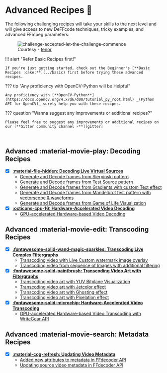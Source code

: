<!--
===============================================
DeFFcode library source-code is deployed under the Apache 2.0 License:

Copyright (c) 2021 Abhishek Thakur(@abhiTronix) <abhi.una12@gmail.com>

Licensed under the Apache License, Version 2.0 (the "License");
you may not use this file except in compliance with the License.
You may obtain a copy of the License at

   http://www.apache.org/licenses/LICENSE-2.0

Unless required by applicable law or agreed to in writing, software
distributed under the License is distributed on an "AS IS" BASIS,
WITHOUT WARRANTIES OR CONDITIONS OF ANY KIND, either express or implied.
See the License for the specific language governing permissions and
limitations under the License.
===============================================
-->

# Advanced Recipes :croissant:


The following challenging recipes will take your skills to the next level and will give access to new DeFFcode techniques, tricky examples, and advanced FFmpeg parameters:

<figure>
<img src="https://c.tenor.com/x-5ZtqDFt6sAAAAC/challenge-accepted-let-the-challenge-commence.gif" loading="lazy" alt="challenge-accepted-let-the-challenge-commence" />
<figcaption>Courtesy - <a href="https://tenor.com/view/challenge-accepted-let-the-challenge-commence-elmo-on-fire-flaming-gif-17013941">tenor</a></figcaption>
</figure>


!!! alert "Refer Basic Recipes first!"

    If you're just getting started, check out the Beginner's [**Basic Recipes :cake:**](../basic) first before trying these advanced recipes.

??? tip "Any proficiency with OpenCV-Python will be Helpful"
    
    Any proficiency with [**OpenCV-Python**](https://docs.opencv.org/4.x/d6/d00/tutorial_py_root.html) _(Python API for OpenCV)_ surely help you with these recipes. 

??? question "Wanna suggest any improvements or additional recipes?"

    Please feel free to suggest any improvements or additional recipes on our [**Gitter community channel ➶**][gitter]


&thinsp;

## Advanced :material-movie-play: Decoding Recipes

- [x] **[:material-file-hidden: Decoding Live Virtual Sources](../advanced/decode-live-virtual-sources/#decoding-live-virtual-sources)**
    - [Generate and Decode frames from Sierpinski pattern](../advanced/decode-live-virtual-sources/#generate-and-decode-frames-from-sierpinski-pattern)
    - [Generate and Decode frames from Test Source pattern](../advanced/decode-live-virtual-sources/#generate-and-decode-frames-from-test-source-pattern)
    - [Generate and Decode frames from Gradients with custom Text effect](../advanced/decode-live-virtual-sources/#generate-and-decode-frames-from-gradients-with-custom-text-effect)
    - [Generate and Decode frames from Mandelbrot test pattern with vectorscope & waveforms](../advanced/decode-live-virtual-sources/#generate-and-decode-frames-from-mandelbrot-test-pattern-with-vectorscope-waveforms)
    - [Generate and Decode frames from Game of Life Visualization](../advanced/decode-live-virtual-sources/#generate-and-decode-frames-from-game-of-life-visualization)
- [x] **[:octicons-cpu-16: Hardware-Accelerated Video Decoding](../advanced/decode-hw-acceleration/#hardware-accelerated-video-decoding)**
    - [GPU-accelerated Hardware-based Video Decoding](../advanced/decode-hw-acceleration/#gpu-accelerated-hardware-based-video-decoding)

<div class="spacer"></div>

## Advanced :material-movie-edit: Transcoding Recipes

- [x] **[:fontawesome-solid-wand-magic-sparkles: Transcoding Live Complex Filtergraphs](../advanced/transcode-live-frames-complexgraphs/#transcoding-live-complex-filtergraphs)**
    - [Transcoding video with Live Custom watermark image overlay](../advanced/transcode-live-frames-complexgraphs/#transcoding-video-with-live-custom-watermark-image-overlay)
    - [Transcoding video from sequence of Images with additional filtering](../advanced/transcode-live-frames-complexgraphs/#transcoding-video-from-sequence-of-images-with-additional-filtering)
- [x] **[:fontawesome-solid-paintbrush: Transcoding Video Art with Filtergraphs](../advanced/transcode-art-filtergraphs/#transcoding-video-art-with-filtergraphs)**
    - [Transcoding video art with YUV Bitplane Visualization](../advanced/transcode-art-filtergraphs/#transcoding-video-art-with-yuv-bitplane-visualization)
    - [Transcoding video art with Jetcolor effect](../advanced/transcode-art-filtergraphs/#transcoding-video-art-with-jetcolor-effect) 
    - [Transcoding video art with Ghosting effect](../advanced/transcode-art-filtergraphs/#transcoding-video-art-with-ghosting-effect)
    - [Transcoding video art with Pixelation effect](../advanced/transcode-art-filtergraphs/#transcoding-video-art-with-pixelation-effect)
- [x] **[:fontawesome-solid-microchip: Hardware-Accelerated Video Transcoding](../advanced/transcode-hw-acceleration/#hardware-accelerated-video-transcoding)**
    - [GPU-accelerated Hardware-based Video Transcoding with WriteGear API](../advanced/transcode-hw-acceleration/#gpu-accelerated-hardware-based-video-transcoding-with-writegear-api)

<div class="spacer"></div>

## Advanced :material-movie-search: Metadata Recipes

- [x] **[:material-cog-refresh: Updating Video Metadata](../advanced/update-metadata/#updating-video-metadata)**
    - [Added new attributes to metadata in FFdecoder API](../advanced/update-metadata/#added-new-attributes-to-metadata-in-ffdecoder-api)
    - [Updating source video metadata in FFdecoder API](../advanced/update-metadata/#updating-source-video-metadata-in-ffdecoder-api)


&thinsp;


<!--
External URLs
-->
[gitter]: https://gitter.im/deffcode-python/community
[ffmpeg]:https://www.ffmpeg.org/